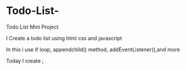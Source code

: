 # Todo-List-
Todo List Mini Project

I Create a todo list using html css and javascript

In this i use if loop, appendchild() method, addEventListener(),and more 

Today I create ;
